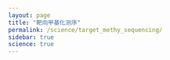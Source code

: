 ```yaml
---
layout: page
title: "靶向甲基化测序"
permalink: /science/target_methy_sequencing/
sidebar: true
science: true
---
```

